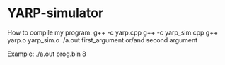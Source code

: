 # YARP-simulator

How to compile my program: 
g++ -c yarp.cpp
g++ -c yarp_sim.cpp
g++ yarp.o yarp_sim.o
./a.out first_argument or/and second argument 

Example: 
./a.out prog.bin 8
